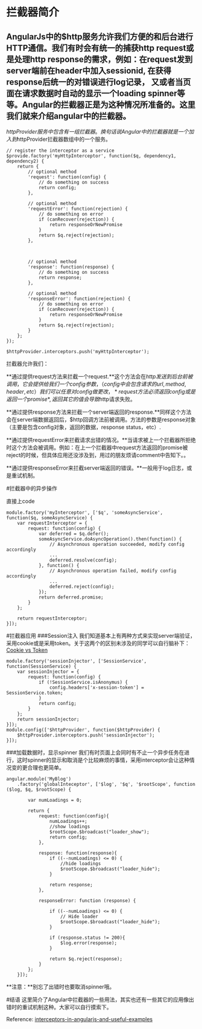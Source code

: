 # 拦截器简介

## AngularJs中的$http服务允许我们方便的和后台进行HTTP通信。我们有时会有统一的捕获http request或是处理http response的需求，例如：在request发到server端前在header中加入sessionid, 在获得response后统一的对错误进行log记录， 又或者当页面在请求数据时自动的显示一个loading spinner等等。Angular的拦截器正是为这种情况所准备的。这里我们就来介绍angular中的拦截器。

$httpProvider服务中包含有一组拦截器。换句话说Angular中的拦截器就是一个加入到$httpProvider拦截器数组中的一个服务。

    // register the interceptor as a service
    $provide.factory('myHttpInterceptor', function($q, dependency1, dependency2) {
        return {
            // optional method
            'request': function(config) {
                // do something on success
                return config;
            },

            // optional method
            'requestError': function(rejection) {
                // do something on error
                if (canRecover(rejection)) {
                    return responseOrNewPromise
                }
                return $q.reject(rejection);
            },



            // optional method
            'response': function(response) {
                // do something on success
                return response;
            },

            // optional method
            'responseError': function(rejection) {
                // do something on error
                if (canRecover(rejection)) {
                    return responseOrNewPromise
                }
                return $q.reject(rejection);
            }
        };
    });

    $httpProvider.interceptors.push('myHttpInterceptor');

拦截器允许我们：

**通过提供request方法来拦截一个request.**这个方法会在$http发送到后台前被调用，它会提供给我们一个config参数，（config中会包含请求的url, method, header, etc）我们可以任意对config做更改，*request方法必须返回config或是返回一个promise*, 返回其它的值会导致$http请求失败。

**通过提供response方法来拦截一个server端返回的response.**同样这个方法会在server端数据返回后，$http回调方法前被调用。方法的参数是response对象（主要是包含config对象，返回的数据，response status，etc）.

**通过提供requestError来拦截请求出错的情况。**当请求被上一个拦截器所拒绝时这个方法会被调用。例如：在上一个拦截器中request方法返回的promise被reject的时候，但具体应用还没涉及到，用过的朋友烦请comment中告知下。。

**通过提供responseError来拦截server端返回的错误。**一般用于log日志，或是重试机制。

#拦截器中的异步操作

直接上code

    module.factory('myInterceptor', ['$q', 'someAsyncService', function($q, someAsyncService) {
        var requestInterceptor = {
            request: function(config) {
                var deferred = $q.defer();
                someAsyncService.doAsyncOperation().then(function() {
                    // Asynchronous operation succeeded, modify config accordingly
                    ...
                    deferred.resolve(config);
                }, function() {
                    // Asynchronous operation failed, modify config accordingly
                    ...
                    deferred.reject(config);
                });
                return deferred.promise;
            }
        };

        return requestInterceptor;
    }]);


#拦截器应用
###Session注入
我们知道基本上有两种方式来实现server端验证，采用cookie或是采用token。关于这两个的区别未涉及的同学可以自行脑补下：[Cookie vs Token][Cookie vs Token]

    module.factory('sessionInjector', ['SessionService', function(SessionService) {
        var sessionInjector = {
            request: function(config) {
                if (!SessionService.isAnonymus) {
                    config.headers['x-session-token'] = SessionService.token;
                }
                return config;
            }
        };
        return sessionInjector;
    }]);
    module.config(['$httpProvider', function($httpProvider) {
        $httpProvider.interceptors.push('sessionInjector');
    }]);

###加载数据时，显示spinner
我们有时页面上会同时有不止一个异步任务在进行，这时spinner的显示和取消是个比较麻烦的事情，采用interceptor会让这种情况变的更合理也更简单。

    angular.module('MyBlog')
        .factory('globalInteceptor', ['$log', '$q', '$rootScope', function ($log, $q, $rootScope) {

            var numLoadings = 0;

            return {
                request: function(config){
                    numLoadings++;
                    //show loadings
                    $rootScope.$broadcast("loader_show");
                    return config;
                },

                response: function(response){
                    if ((--numLoadings) <= 0) {
                        //hide loadings
                        $rootScope.$broadcast("loader_hide");
                    }

                    return response;
                },

                responseError: function (response) {

                    if ((--numLoadings) <= 0) {
                        // Hide loader
                        $rootScope.$broadcast("loader_hide");
                    }

                    if (response.status != 200){
                        $log.error(response);
                    }

                    return $q.reject(response);
                }
            };
        }]);
**注意：**别忘了出错时也要取消spinner哦。

#结语
这里简介了Angular中拦截器的一些用法，其实也还有一些其它的应用像出错时的重试机制这种。大家可以自行摸索下。

Reference: [interceptors-in-angularjs-and-useful-examples][interceptors-in-angularjs-and-useful-examples]

[interceptors-in-angularjs-and-useful-examples]: http://www.webdeveasy.com/interceptors-in-angularjs-and-useful-examples/
[Cookie vs Token]: https://auth0.com/blog/2014/01/07/angularjs-authentication-with-cookies-vs-token/
